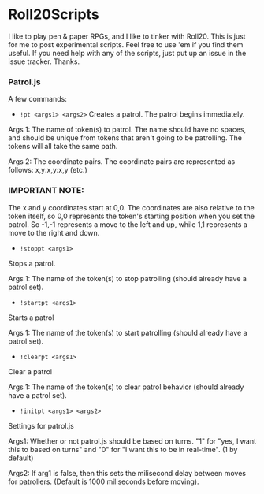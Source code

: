 # Roll20Scripts
I like to play pen &amp; paper RPGs, and I like to tinker with Roll20. This is just for me to post experimental scripts. Feel free to use 'em if you find them useful. If you need help with any of the scripts, just put up an issue in the issue tracker. Thanks.

### Patrol.js
A few commands:
- `!pt <args1> <args2>`
Creates a patrol. The patrol begins immediately.

Args 1: The name of token(s) to patrol. The name should have no spaces, and should be unique from tokens that aren't going to be patrolling. The tokens will all take the same path.

Args 2: The coordinate pairs. The coordinate pairs are represented as follows: x,y:x,y:x,y (etc.)

### IMPORTANT NOTE:

The x and y coordinates start at 0,0. The coordinates are also relative to the token itself, so 0,0 represents the token's starting position when you set the patrol. So -1,-1 represents a move to the left and up, while 1,1 represents a move to the right and down.

- `!stoppt <args1>`

Stops a patrol.

Args 1: The name of the token(s) to stop patrolling (should already have a patrol set).

- `!startpt <args1>`

Starts a patrol

Args 1: The name of the token(s) to start patrolling (should already have a patrol set).

- `!clearpt <args1>`

Clear a patrol

Args 1: The name of the token(s) to clear patrol behavior (should already have a patrol set).

- `!initpt <args1> <args2>`

Settings for patrol.js

Args1: Whether or not patrol.js should be based on turns. "1" for "yes, I want this to based on turns" and "0" for "I want this to be in real-time". (1 by default)

Args2: If arg1 is false, then this sets the milisecond delay between moves for patrollers. (Default is 1000 miliseconds before moving).
